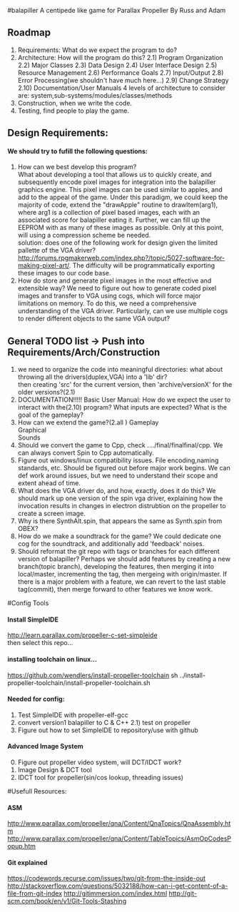 #balapiller
A centipede like game for Parallax Propeller By Russ and Adam    

## Roadmap
1) Requirements: What do we expect the program to do?
2) Architecture: How will the program do this?
		2.1) Program Organization
		2.2) Major Classes
		2.3) Data Design
		2.4) User Interface Design
		2.5) Resource Management
		2.6) Performance Goals
		2.7) Input/Output
		2.8) Error Processing(we shouldn't have much here...)
		2.9) Change Strategy
		2.10) Documentation/User Manuals
4 levels of architecture to consider are: system,sub-systems/modules/classes/methods
3) Construction, when we write the code.
4) Testing, find people to play the game.



## Design Requirements:
#### We should try to fufill the following questions:
1) How can we best develop this program?   
What about developing a tool that allows us to quickly create, and subsequently encode pixel images for integration into the balapiller graphics engine.  This pixel images can be used similar to apples, 
and add to the appeal of the game.  Under this paradigm, we could keep the majority of code, extend the "drawApple" routine to drawItem(arg1), where arg1 is a collection of pixel based images, each with an associated score for balapiller eating it. Further, we can fill up the EEPROM with as many of these images as possible.  Only at this point, will using a compression scheme be needed.     
solution: does one of the following work for design given the limited pallette of the VGA driver? http://forums.rpgmakerweb.com/index.php?/topic/5027-software-for-making-pixel-art/. The difficulty will be programmatically exporting these images to our code base.      
2) How do store and generate pixel images in the most effective and extensible way?
We need to figure out how to generate coded pixel images and transfer to VGA  using cogs, which will force major limitations on memory. To do this, we need a comprehensive understanding of the VGA driver. Particularly, can we use multiple cogs to render different objects to the same VGA output? 

## General TODO list -> Push into Requirements/Arch/Construction
1) we need to organize the code into meaningful directories:
		what about throwing all the drivers(duplex,VGA) into a 'lib' dir?  
		then creating 'src' for the current version, then 'archive/versionX' for the older versions?(2.1)  
2) DOCUMENTATION!!!!! Basic User Manual: How do we expect the user to interact with the(2.10) 
program? What inputs are expected? What is the goal of the gameplay?    
3) How can we extend the game?(2.all ) 
		Gameplay     
		Graphical     
		Sounds    
4) Should we convert the game to Cpp, check ..../final/finalfinal/cpp. We can always convert Spin to Cpp automatically.
5) Figure out windows/linux compatibility issues. File encoding,naming standards, etc. Should be figured out before major work begins.  We can def work around issues, but we need to understand their scope and extent ahead of time.    
6) What does the VGA driver do, and how, exactly, does it do this? We should mark up one version of the spin vga driver, explaining how the invocation results in changes in electron distrubtion on the propeller to create a screen image. 
7) Why is there SynthAlt.spin, that appears the same as Synth.spin from OBEX?
8) How do we make a soundtrack for the game?
We could dedicate one cog for the soundtrack, and additionally add 'feedback' noises.    
9) Should reformat the git repo with tags or branches for each different version of balapiller? Perhaps we should add features by creating a new branch(topic branch), developing the features, then merging it into local/master, incrementing the tag, then mergeing with origin/master. If there is a major problem with a feature, we can revert to the last stable tag(commit), then merge forward to other features we know work.




#Config Tools
#### Install SimpleIDE
http://learn.parallax.com/propeller-c-set-simpleide    
then select this repo...

#### installing toolchain on linux...
https://github.com/wendlers/install-propeller-toolchain
sh ../install-propeller-toolchain/install-propeller-toolchain.sh


#### Needed for config:
1) Test SimpleIDE with propeller-elf-gcc
2) convert version1 balapiller to C & C++
   2.1) test on propeller
3) Figure out how to set SimpleIDE to repository/use with github

#### Advanced Image System
0) Figure out propeller video system, will DCT/IDCT work?
1) Image Design & DCT tool    
2) IDCT tool for propeller(sin/cos lookup, threading issues)      


#Usefull Resources:
#### ASM
http://www.parallax.com/propeller/qna/Content/QnaTopics/QnaAssembly.htm
http://www.parallax.com/propeller/qna/Content/TableTopics/AsmOpCodesPopup.htm
#### Git explained
https://codewords.recurse.com/issues/two/git-from-the-inside-out
http://stackoverflow.com/questions/5032188/how-can-i-get-content-of-a-file-from-git-index
http://gitimmersion.com/index.html
http://git-scm.com/book/en/v1/Git-Tools-Stashing
